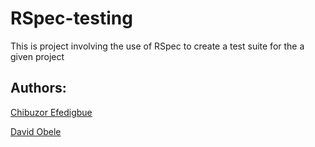 # RSpec-testing

This is project involving the use of RSpec to create a test suite for the a given project

## Authors: 

[Chibuzor Efedigbue](https://www.github.com/uzorjchibuzor)

[David Obele](https://www.github.com/mrobele)
